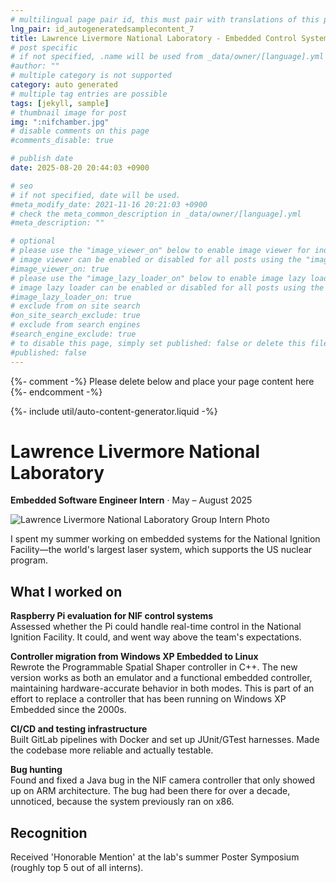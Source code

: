 ```yaml
---
# multilingual page pair id, this must pair with translations of this page. (This name must be unique)
lng_pair: id_autogeneratedsamplecontent_7
title: Lawrence Livermore National Laboratory - Embedded Control Systems Intern
# post specific
# if not specified, .name will be used from _data/owner/[language].yml
#author: ""
# multiple category is not supported
category: auto generated
# multiple tag entries are possible
tags: [jekyll, sample]
# thumbnail image for post
img: ":nifchamber.jpg"
# disable comments on this page
#comments_disable: true

# publish date
date: 2025-08-20 20:44:03 +0900

# seo
# if not specified, date will be used.
#meta_modify_date: 2021-11-16 20:21:03 +0900
# check the meta_common_description in _data/owner/[language].yml
#meta_description: ""

# optional
# please use the "image_viewer_on" below to enable image viewer for individual pages or posts (_posts/ or [language]/_posts folders).
# image viewer can be enabled or disabled for all posts using the "image_viewer_posts: true" setting in _data/conf/main.yml.
#image_viewer_on: true
# please use the "image_lazy_loader_on" below to enable image lazy loader for individual pages or posts (_posts/ or [language]/_posts folders).
# image lazy loader can be enabled or disabled for all posts using the "image_lazy_loader_posts: true" setting in _data/conf/main.yml.
#image_lazy_loader_on: true
# exclude from on site search
#on_site_search_exclude: true
# exclude from search engines
#search_engine_exclude: true
# to disable this page, simply set published: false or delete this file
#published: false
---
```


{%- comment -%} Please delete below and place your page content here {%- endcomment -%}

{%- include util/auto-content-generator.liquid -%}

<!-- outline-start -->
# Lawrence Livermore National Laboratory

**Embedded Software Engineer Intern** · May – August 2025

![Lawrence Livermore National Laboratory Group Intern Photo](:llnlpeeps.jpg)

I spent my summer working on embedded systems for the National Ignition Facility—the world's largest laser system, which supports the US nuclear program.

## What I worked on

**Raspberry Pi evaluation for NIF control systems**  
Assessed whether the Pi could handle real-time control in the National Ignition Facility. It could, and went way above the team's expectations.

**Controller migration from Windows XP Embedded to Linux**  
Rewrote the Programmable Spatial Shaper controller in C++. The new version works as both an emulator and a functional embedded controller, maintaining hardware-accurate behavior in both modes. This is part of an effort to replace a controller that has been running on Windows XP Embedded since the 2000s.

**CI/CD and testing infrastructure**  
Built GitLab pipelines with Docker and set up JUnit/GTest harnesses. Made the codebase more reliable and actually testable.

**Bug hunting**  
Found and fixed a Java bug in the NIF camera controller that only showed up on ARM architecture. The bug had been there for over a decade, unnoticed, because the system previously ran on x86.

## Recognition

Received 'Honorable Mention' at the lab's summer Poster Symposium (roughly top 5 out of all interns).



<!-- outline-end -->


